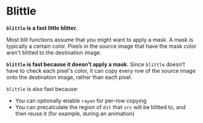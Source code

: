 # Blittle

**`blittle` is a fast little blitter.**

Most blit functions assume that you might want to apply a mask. A mask is typically a certain color. Pixels in the source image that have the mask color aren't blitted to the destination image.

**`blittle` is fast because it doesn't apply a mask.** Since `blittle` doesn't have to check each pixel's color, it can copy every row of the source image onto the destination image, rather than each pixel.

`blittle` is also fast because:

- You can optionally enable `rayon` for per-row copying
- You can precalculate the region of `dst` that `src` will be blitted to, and then reuse it (for example, during an animation)